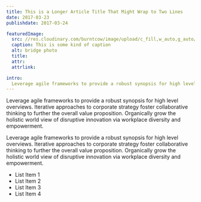 ```yaml
---
title: This is a Longer Article Title That Might Wrap to Two Lines
date: 2017-03-23
publishdate: 2017-03-24

featuredImage:
  src: //res.cloudinary.com/burntcow/image/upload/c_fill,w_auto,g_auto/splash_zwjx7u.jpg
  caption: This is some kind of caption
  alt: bridge photo
  title:
  attr:
  attrlink:

intro:
  Leverage agile frameworks to provide a robust synopsis for high level overviews. Iterative approaches to corporate strategy foster collaborative thinking to [further the overall](https://google.com) value proposition. Organically grow the holistic world view of disruptive innovation via workplace diversity and empowerment.
---
```


Leverage agile frameworks to provide a robust synopsis for high level overviews. Iterative approaches to corporate strategy foster collaborative thinking to further the overall value proposition. Organically grow the holistic world view of disruptive innovation via workplace diversity and empowerment.

Leverage agile frameworks to provide a robust synopsis for high level overviews. Iterative approaches to corporate strategy foster collaborative thinking to further the overall value proposition. Organically grow the holistic world view of disruptive innovation via workplace diversity and empowerment.

* List Item 1
* List Item 2
* List Item 3
* List Item 4
